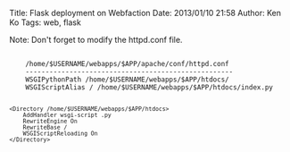 Title: Flask deployment on Webfaction
Date: 2013/01/10 21:58
Author: Ken Ko
Tags: web, flask

Note: Don't forget to modify the httpd.conf file.

<code>
    /home/$USERNAME/webapps/$APP/apache/conf/httpd.conf
    ----------------------------------------------------
    WSGIPythonPath /home/$USERNAME/webapps/$APP/htdocs/
    WSGIScriptAlias / /home/$USERNAME/webapps/$APP/htdocs/index.py

    <Directory /home/$USERNAME/webapps/$APP/htdocs>
        AddHandler wsgi-script .py
        RewriteEngine On
        RewriteBase /
        WSGIScriptReloading On
    </Directory>
</code>
